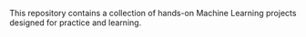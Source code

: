 This repository contains a collection of hands-on Machine Learning projects designed for practice and learning. 
